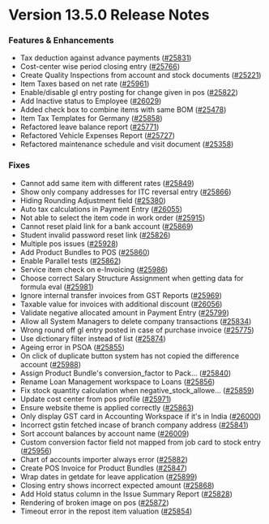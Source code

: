 # Version 13.5.0 Release Notes

### Features & Enhancements

- Tax deduction against advance payments ([#25831](https://github.com/capkpi/erp/pull/25831))
- Cost-center wise period closing entry ([#25766](https://github.com/capkpi/erp/pull/25766))
- Create Quality Inspections from account and stock documents ([#25221](https://github.com/capkpi/erp/pull/25221))
- Item Taxes based on net rate ([#25961](https://github.com/capkpi/erp/pull/25961))
- Enable/disable gl entry posting for change given in pos ([#25822](https://github.com/capkpi/erp/pull/25822))
- Add Inactive status to Employee ([#26029](https://github.com/capkpi/erp/pull/26029))
- Added check box to combine items with same BOM ([#25478](https://github.com/capkpi/erp/pull/25478))
- Item Tax Templates for Germany ([#25858](https://github.com/capkpi/erp/pull/25858))
- Refactored leave balance report ([#25771](https://github.com/capkpi/erp/pull/25771))
- Refactored Vehicle Expenses Report ([#25727](https://github.com/capkpi/erp/pull/25727))
- Refactored maintenance schedule and visit document ([#25358](https://github.com/capkpi/erp/pull/25358))

### Fixes

- Cannot add same item with different rates ([#25849](https://github.com/capkpi/erp/pull/25849))
- Show only company addresses for ITC reversal entry ([#25866](https://github.com/capkpi/erp/pull/25866))
- Hiding Rounding Adjustment field ([#25380](https://github.com/capkpi/erp/pull/25380))
- Auto tax calculations in Payment Entry ([#26055](https://github.com/capkpi/erp/pull/26055))
- Not able to select the item code in work order ([#25915](https://github.com/capkpi/erp/pull/25915))
- Cannot reset plaid link for a bank account ([#25869](https://github.com/capkpi/erp/pull/25869))
- Student invalid password reset link ([#25826](https://github.com/capkpi/erp/pull/25826))
- Multiple pos issues ([#25928](https://github.com/capkpi/erp/pull/25928))
- Add Product Bundles to POS ([#25860](https://github.com/capkpi/erp/pull/25860))
- Enable Parallel tests ([#25862](https://github.com/capkpi/erp/pull/25862))
- Service item check on e-Invoicing ([#25986](https://github.com/capkpi/erp/pull/25986))
- Choose correct Salary Structure Assignment when getting data for formula eval ([#25981](https://github.com/capkpi/erp/pull/25981))
- Ignore internal transfer invoices from GST Reports ([#25969](https://github.com/capkpi/erp/pull/25969))
- Taxable value for invoices with additional discount ([#26056](https://github.com/capkpi/erp/pull/26056))
- Validate negative allocated amount in Payment Entry ([#25799](https://github.com/capkpi/erp/pull/25799))
- Allow all System Managers to delete company transactions ([#25834](https://github.com/capkpi/erp/pull/25834))
- Wrong round off gl entry posted in case of purchase invoice ([#25775](https://github.com/capkpi/erp/pull/25775))
- Use dictionary filter instead of list ([#25874](https://github.com/capkpi/erp/pull/25874))
- Ageing error in PSOA ([#25855](https://github.com/capkpi/erp/pull/25855))
- On click of duplicate button system has not copied the difference account ([#25988](https://github.com/capkpi/erp/pull/25988))
- Assign Product Bundle's conversion_factor to Pack… ([#25840](https://github.com/capkpi/erp/pull/25840))
- Rename Loan Management workspace to Loans ([#25856](https://github.com/capkpi/erp/pull/25856))
- Fix stock quantity calculation when negative_stock_allowe… ([#25859](https://github.com/capkpi/erp/pull/25859))
- Update cost center from pos profile ([#25971](https://github.com/capkpi/erp/pull/25971))
- Ensure website theme is applied correctly ([#25863](https://github.com/capkpi/erp/pull/25863))
- Only display GST card in Accounting Workspace if it's in India ([#26000](https://github.com/capkpi/erp/pull/26000))
- Incorrect gstin fetched incase of branch company address ([#25841](https://github.com/capkpi/erp/pull/25841))
- Sort account balances by account name ([#26009](https://github.com/capkpi/erp/pull/26009))
- Custom conversion factor field not mapped from job card to stock entry ([#25956](https://github.com/capkpi/erp/pull/25956))
- Chart of accounts importer always error ([#25882](https://github.com/capkpi/erp/pull/25882))
- Create POS Invoice for Product Bundles ([#25847](https://github.com/capkpi/erp/pull/25847))
- Wrap dates in getdate for leave application ([#25899](https://github.com/capkpi/erp/pull/25899))
- Closing entry shows incorrect expected amount ([#25868](https://github.com/capkpi/erp/pull/25868))
- Add Hold status column in the Issue Summary Report ([#25828](https://github.com/capkpi/erp/pull/25828))
- Rendering of broken image on pos ([#25872](https://github.com/capkpi/erp/pull/25872))
- Timeout error in the repost item valuation ([#25854](https://github.com/capkpi/erp/pull/25854))